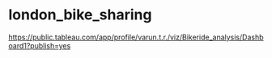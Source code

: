 # london_bike_sharing

https://public.tableau.com/app/profile/varun.t.r./viz/Bikeride_analysis/Dashboard1?publish=yes
